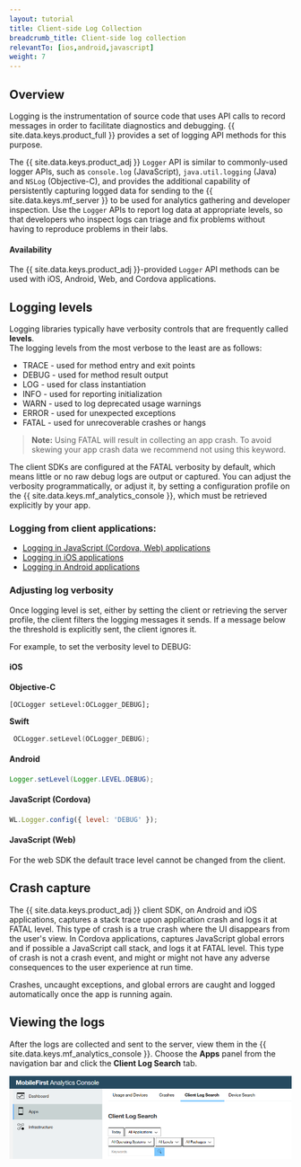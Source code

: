 ```yaml
---
layout: tutorial
title: Client-side Log Collection
breadcrumb_title: Client-side log collection
relevantTo: [ios,android,javascript]
weight: 7
---
```

<!-- NLS_CHARSET=UTF-8 -->
## Overview
Logging is the instrumentation of source code that uses API calls to record messages in order to facilitate diagnostics and debugging.
{{ site.data.keys.product_full }} provides a set of logging API methods for this purpose.

The {{ site.data.keys.product_adj }} `Logger` API is similar to commonly-used logger APIs, such as `console.log` (JavaScript), `java.util.logging` (Java) and `NSLog` (Objective-C), and provides the additional capability of persistently capturing logged data for sending to the {{ site.data.keys.mf_server }} to be used for analytics gathering and developer inspection. Use the `Logger` APIs to report log data at appropriate levels, so that developers who inspect logs can triage and fix problems without having to reproduce problems in their labs.

#### Availability
The {{ site.data.keys.product_adj }}-provided `Logger` API methods can be used with iOS, Android, Web, and Cordova applications.

## Logging levels
Logging libraries typically have verbosity controls that are frequently called **levels**.  
The logging levels from the most verbose to the least are as follows:

* TRACE - used for method entry and exit points
* DEBUG - used for method result output
* LOG - used for class instantiation
* INFO - used for reporting initialization
* WARN - used to log deprecated usage warnings
* ERROR - used for unexpected exceptions
* FATAL - used for unrecoverable crashes or hangs

> **Note:** Using FATAL will result in collecting an app crash. To avoid skewing your app crash data we recommend not using this keyword.

The client SDKs are configured at the FATAL verbosity by default, which means little or no raw debug logs are output or captured. You can adjust the verbosity programmatically, or adjust it, by setting a configuration profile on the {{ site.data.keys.mf_analytics_console }}, which must be retrieved explicitly by your app.

### Logging from client applications:

* [Logging in JavaScript (Cordova, Web) applications](javascript/)
* [Logging in iOS applications](ios/)
* [Logging in Android applications](android/)

### Adjusting log verbosity
Once logging level is set, either by setting the client or retrieving the server profile, the client filters the logging messages it sends. If a message below the threshold is explicitly sent, the client ignores it.

For example, to set the verbosity level to DEBUG:

#### iOS

**Objective-C**

```objc
[OCLogger setLevel:OCLogger_DEBUG];
```

**Swift**

```swift
 OCLogger.setLevel(OCLogger_DEBUG);
 ```

#### Android
```java
Logger.setLevel(Logger.LEVEL.DEBUG);
```

#### JavaScript (Cordova)
```javascript
WL.Logger.config({ level: 'DEBUG' });
```

#### JavaScript (Web)
For the web SDK the default trace level cannot be changed from the client.

## Crash capture
The {{ site.data.keys.product_adj }} client SDK, on Android and iOS applications, captures a stack trace upon application crash and logs it at FATAL level. This type of crash is a true crash where the UI disappears from the user's view. In Cordova applications, captures JavaScript global errors and if possible a JavaScript call stack, and logs it at FATAL level. This type of crash is not a crash event, and might or might not have any adverse consequences to the user experience at run time.

Crashes, uncaught exceptions, and global errors are caught and logged automatically once the app is running again.

## Viewing the logs
After the logs are collected and sent to the server, view them in the {{ site.data.keys.mf_analytics_console }}. Choose the **Apps** panel from the navigation bar and click the **Client Log Search** tab.

![Search and view logs](consoleViewClientLogs.png)
